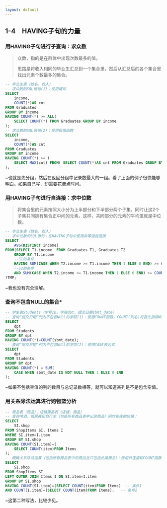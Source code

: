 ```yaml
---
layout: default
---
```


## 1-4　HAVING子句的力量
### 用HAVING子句进行子查询：求众数
>众数，指的是在群体中出现次数最多的值。
>
>思路是将收入相同的毕业生汇总到一个集合里，然后从汇总后的各个集合里找出元素个数最多的集合。
```sql
-- 毕业生表（姓名，收入）
-- 求众数的SQL语句(1)：使用谓词
SELECT
	income,
	COUNT(*)AS cnt
FROM Graduates
GROUP BY income
HAVING COUNT(*) >= ALL(
	SELECT COUNT(*) FROM Graduates GROUP BY income
);
-- 求众数的SQL语句(2)：使用极值函数
SELECT
	income,
	COUNT(*)AS cnt  
FROM Graduates
GROUP BY income
HAVING COUNT(*) >= (
	SELECT MAX(cnt) FROM( SELECT COUNT(*)AS cnt FROM Graduates GROUP BY income)TMP
);
```

~也就是先分组，然后在返回分组中记录数最大的一组。看了上面的例子很快能够明白。如果自己写，却需要花费点时间。

### 用HAVING子句进行自连接：求中位数
>将集合里的元素按照大小分为上半部分和下半部分两个子集，同时让这2个子集共同拥有集合正中间的元素。这样，共同部分的元素的平均值就是中位数。
```sql
-- 毕业生表（姓名，收入）
-- 求中位数的SQL语句：在HAVING子句中使用非等值自连接
SELECT
	AVG(DISTINCT income)  
FROM(SELECT T1.income  FROM Graduates T1, Graduates T2          
	GROUP BY T1.income           
	--S1的条件    
	HAVING SUM(CASE WHEN T2.income >= T1.income THEN 1 ELSE 0 END) >= COUNT(*)/ 2           
	--S2的条件       
	AND SUM(CASE WHEN T2.income <= T1.income THEN 1 ELSE 0 END) >= COUNT(*)/ 2
)TMP;
```

~我也没有完全理解。


### 查询不包含NULL的集合*
```sql
-- 学生表Students（学号ID，学院dpt，提交日期sbmt_date）
-- 查询“提交日期”列内不包含NULL的学院(1)：使用COUNT函数，COUNT(列名)将首先排除NULL列。
SELECT
	dpt  
FROM Students
GROUP BY dpt
HAVING COUNT(*)=COUNT(sbmt_date);
-- 查询“提交日期”列内不包含NULL的学院(2)：使用CASE表达式
SELECT
	dpt  
FROM Students
GROUP BY dpt
HAVING COUNT(*) = SUM(
	CASE WHEN sbmt_date IS NOT NULL THEN 1 ELSE 0 END
);
```

~如果不包括空值的列的数目与总记录数相等，就可以知道某列是不是包含空值。

### 用关系除法运算进行购物篮分析
```sql
-- 商品表（商品）；店铺商品表（店铺，商品）
-- 查询啤酒、纸尿裤和自行车（包括所有商品表中记录商品）同时在库的店铺：
SELECT
	SI.shop  
FROM ShopItems SI, Items I
WHERE SI.item=I.item
GROUP BY SI.shop
HAVING COUNT(SI.item)=(
	SELECT COUNT(item)FROM Items
);
-- 精确关系除法运算（包括所有商品表中的商品且只包括此类商品）：使用外连接和COUNT函数
SELECT
	SI.shop  
FROM ShopItems SI
LEFT OUTER JOIN Items I ON SI.item=I.item
GROUP BY SI.shop
HAVING COUNT(SI.item)=(SELECT COUNT(item)FROM Items)  -- 条件1   
AND COUNT(I.item)=(SELECT COUNT(item)FROM Items);   -- 条件2
```

~这第二种写法，比较少见。
